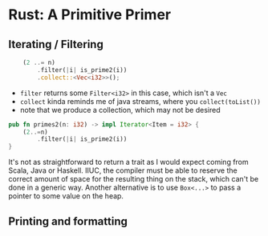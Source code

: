 # Rust: A Primitive Primer

## Iterating / Filtering

```rust
    (2 ..= n)
        .filter(|i| is_prime2(i))
        .collect::<Vec<i32>>();
```

- `filter` returns some `Filter<i32>` in this case, which isn't a `Vec`
- `collect` kinda reminds me of java streams, where you `collect(toList())`
- note that we produce a collection, which may not be desired

```rust
pub fn primes2(n: i32) -> impl Iterator<Item = i32> {
    (2..=n)
        .filter(|i| is_prime2(i))
}
```

It's not as straightforward to return a trait as I would expect coming from
Scala, Java or Haskell. IIUC, the compiler must be able to reserve the correct
amount of space for the resulting thing on the stack, which can't be done in a
generic way. Another alternative is to use `Box<...>` to pass a pointer to some
value on the heap.

## Printing and formatting


